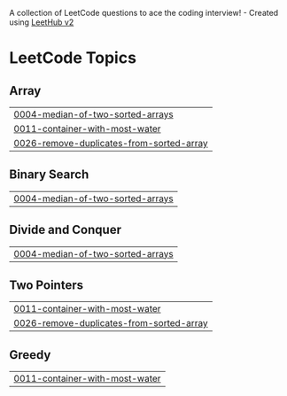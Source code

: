 A collection of LeetCode questions to ace the coding interview! - Created using [LeetHub v2](https://github.com/arunbhardwaj/LeetHub-2.0)
<!---LeetCode Topics Start-->
# LeetCode Topics
## Array
|  |
| ------- |
| [0004-median-of-two-sorted-arrays](https://github.com/SudarshanSM/leetcode-practice/tree/master/0004-median-of-two-sorted-arrays) |
| [0011-container-with-most-water](https://github.com/SudarshanSM/leetcode-practice/tree/master/0011-container-with-most-water) |
| [0026-remove-duplicates-from-sorted-array](https://github.com/SudarshanSM/leetcode-practice/tree/master/0026-remove-duplicates-from-sorted-array) |
## Binary Search
|  |
| ------- |
| [0004-median-of-two-sorted-arrays](https://github.com/SudarshanSM/leetcode-practice/tree/master/0004-median-of-two-sorted-arrays) |
## Divide and Conquer
|  |
| ------- |
| [0004-median-of-two-sorted-arrays](https://github.com/SudarshanSM/leetcode-practice/tree/master/0004-median-of-two-sorted-arrays) |
## Two Pointers
|  |
| ------- |
| [0011-container-with-most-water](https://github.com/SudarshanSM/leetcode-practice/tree/master/0011-container-with-most-water) |
| [0026-remove-duplicates-from-sorted-array](https://github.com/SudarshanSM/leetcode-practice/tree/master/0026-remove-duplicates-from-sorted-array) |
## Greedy
|  |
| ------- |
| [0011-container-with-most-water](https://github.com/SudarshanSM/leetcode-practice/tree/master/0011-container-with-most-water) |
<!---LeetCode Topics End-->